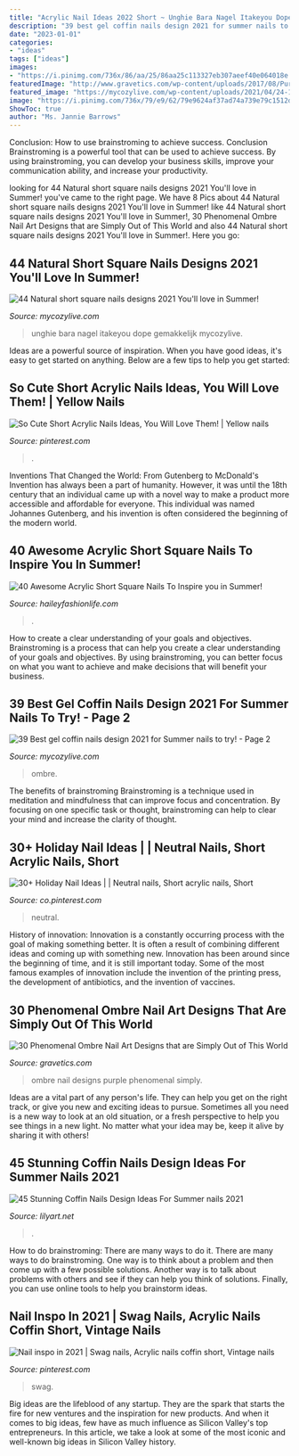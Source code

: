 ```yaml
---
title: "Acrylic Nail Ideas 2022 Short ~ Unghie Bara Nagel Itakeyou Dope Gemakkelijk Mycozylive"
description: "39 best gel coffin nails design 2021 for summer nails to try!"
date: "2023-01-01"
categories:
- "ideas"
tags: ["ideas"]
images:
- "https://i.pinimg.com/736x/86/aa/25/86aa25c113327eb307aeef40e064018e.jpg"
featuredImage: "http://www.gravetics.com/wp-content/uploads/2017/08/Purple-Ombre-Nail-Design-Idea.jpg"
featured_image: "https://mycozylive.com/wp-content/uploads/2021/04/24-12-768x1152.jpg"
image: "https://i.pinimg.com/736x/79/e9/62/79e9624af37ad74a739e79c1512dce6d.jpg"
ShowToc: true
author: "Ms. Jannie Barrows"
---
```



Conclusion: How to use brainstroming to achieve success.
Conclusion
Brainstroming is a powerful tool that can be used to achieve success. By using brainstroming, you can develop your business skills, improve your communication ability, and increase your productivity.

	

		
looking for 44 Natural short square nails designs 2021 You&#039;ll love in Summer! you've came to the right page. We have 8 Pics about 44 Natural short square nails designs 2021 You&#039;ll love in Summer! like 44 Natural short square nails designs 2021 You&#039;ll love in Summer!, 30 Phenomenal Ombre Nail Art Designs that are Simply Out of This World and also 44 Natural short square nails designs 2021 You&#039;ll love in Summer!. Here you go:
		
    
## 44 Natural Short Square Nails Designs 2021 You&#039;ll Love In Summer!

<img loading=lazy src="https://mycozylive.com/wp-content/uploads/2021/04/24-12-768x1152.jpg" onerror="this.onerror=null;this.src='https://tse2.mm.bing.net/th?id=OIP.BQ_TlxgiKdSwYj7i32g-BAHaLH&amp;pid=15.1';" alt="44 Natural short square nails designs 2021 You&#039;ll love in Summer!">

_Source: mycozylive.com_

>unghie bara nagel itakeyou dope gemakkelijk mycozylive. 

	

Ideas are a powerful source of inspiration. When you have good ideas, it's easy to get started on anything. Below are a few tips to help you get started: 

    
## So Cute Short Acrylic Nails Ideas, You Will Love Them! | Yellow Nails

<img loading=lazy src="https://i.pinimg.com/736x/79/e9/62/79e9624af37ad74a739e79c1512dce6d.jpg" onerror="this.onerror=null;this.src='https://tse1.mm.bing.net/th?id=OIP.zpOWJoBT4h7EmdamDLT6wwHaLH&amp;pid=15.1';" alt="So Cute Short Acrylic Nails Ideas, You Will Love Them! | Yellow nails">

_Source: pinterest.com_

>. 

	

Inventions That Changed the World: From Gutenberg to McDonald's
Invention has always been a part of humanity. However, it was until the 18th century that an individual came up with a novel way to make a product more accessible and affordable for everyone. This individual was named Johannes Gutenberg, and his invention is often considered the beginning of the modern world.

    
## 40 Awesome Acrylic Short Square Nails To Inspire You In Summer!

<img loading=lazy src="https://haileyfashionlife.com/wp-content/uploads/2021/05/20-5-769x1154.jpg" onerror="this.onerror=null;this.src='https://tse1.mm.bing.net/th?id=OIP.6OtLinvpd6ZbcKFQzxaligHaLH&amp;pid=15.1';" alt="40 Awesome Acrylic Short Square Nails To Inspire you in Summer!">

_Source: haileyfashionlife.com_

>. 

	

How to create a clear understanding of your goals and objectives.
Brainstroming is a process that can help you create a clear understanding of your goals and objectives. By using brainstroming, you can better focus on what you want to achieve and make decisions that will benefit your business.

    
## 39 Best Gel Coffin Nails Design 2021 For Summer Nails To Try! - Page 2

<img loading=lazy src="https://mycozylive.com/wp-content/uploads/2021/05/13-768x1152.jpg" onerror="this.onerror=null;this.src='https://tse1.mm.bing.net/th?id=OIP.SXj8TVhj8GTz0ICb7osEDwHaLH&amp;pid=15.1';" alt="39 Best gel coffin nails design 2021 for Summer nails to try! - Page 2">

_Source: mycozylive.com_

>ombre. 

	

The benefits of brainstroming
Brainstroming is a technique used in meditation and mindfulness that can improve focus and concentration. By focusing on one specific task or thought, brainstroming can help to clear your mind and increase the clarity of thought.

    
## 30+ Holiday Nail Ideas | | Neutral Nails, Short Acrylic Nails, Short

<img loading=lazy src="https://i.pinimg.com/736x/f2/fe/e9/f2fee9df1496063140d18649586ea7fc.jpg" onerror="this.onerror=null;this.src='https://tse4.mm.bing.net/th?id=OIP.jmlDoTxq22PXViPqVK4CyQHaJ-&amp;pid=15.1';" alt="30+ Holiday Nail Ideas | | Neutral nails, Short acrylic nails, Short">

_Source: co.pinterest.com_

>neutral. 

	

History of innovation:
Innovation is a constantly occurring process with the goal of making something better. It is often a result of combining different ideas and coming up with something new. Innovation has been around since the beginning of time, and it is still important today. Some of the most famous examples of innovation include the invention of the printing press, the development of antibiotics, and the invention of vaccines.

    
## 30 Phenomenal Ombre Nail Art Designs That Are Simply Out Of This World

<img loading=lazy src="http://www.gravetics.com/wp-content/uploads/2017/08/Purple-Ombre-Nail-Design-Idea.jpg" onerror="this.onerror=null;this.src='https://tse4.mm.bing.net/th?id=OIP.pfmrMvGLEA5S7PK2_8EcPwHaLH&amp;pid=15.1';" alt="30 Phenomenal Ombre Nail Art Designs that are Simply Out of This World">

_Source: gravetics.com_

>ombre nail designs purple phenomenal simply. 

	

Ideas are a vital part of any person's life. They can help you get on the right track, or give you new and exciting ideas to pursue. Sometimes all you need is a new way to look at an old situation, or a fresh perspective to help you see things in a new light. No matter what your idea may be, keep it alive by sharing it with others!

    
## 45 Stunning Coffin Nails Design Ideas For Summer Nails 2021

<img loading=lazy src="https://lilyart.net/wp-content/uploads/2021/05/20-10-768x1152.jpg" onerror="this.onerror=null;this.src='https://tse2.mm.bing.net/th?id=OIP.ebQb6Va7FM-p5M035mDK_QHaLH&amp;pid=15.1';" alt="45 Stunning Coffin Nails Design Ideas For Summer nails 2021">

_Source: lilyart.net_

>. 

	

How to do brainstroming: There are many ways to do it.
There are many ways to do brainstroming. One way is to think about a problem and then come up with a few possible solutions. Another way is to talk about problems with others and see if they can help you think of solutions. Finally, you can use online tools to help you brainstorm ideas.

    
## Nail Inspo In 2021 | Swag Nails, Acrylic Nails Coffin Short, Vintage Nails

<img loading=lazy src="https://i.pinimg.com/736x/86/aa/25/86aa25c113327eb307aeef40e064018e.jpg" onerror="this.onerror=null;this.src='https://tse4.mm.bing.net/th?id=OIP.01kYRw5Pagbobe3EKblxMAHaJ3&amp;pid=15.1';" alt="Nail inspo in 2021 | Swag nails, Acrylic nails coffin short, Vintage nails">

_Source: pinterest.com_

>swag. 

	

Big ideas are the lifeblood of any startup. They are the spark that starts the fire for new ventures and the inspiration for new products. And when it comes to big ideas, few have as much influence as Silicon Valley's top entrepreneurs. In this article, we take a look at some of the most iconic and well-known big ideas in Silicon Valley history.

